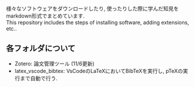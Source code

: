 
様々なソフトウェアをダウンロードしたり, 使ったりした際に学んだ知見をmarkdown形式でまとめています.  
This repository includes the steps of installing software, adding extensions, etc..

## 各フォルダについて
- Zotero: 論文管理ツール (11/6更新)
- latex_vscode_bibtex: VsCodeのLaTeXにおいてBibTeXを実行し, pTeXの実行まで自動で行う.